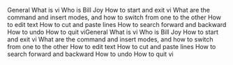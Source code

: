 General
What is vi
Who is Bill Joy
How to start and exit vi
What are the command and insert modes, and how to switch from one to the other
How to edit text
How to cut and paste lines
How to search forward and backward
How to undo
How to quit viGeneral
What is vi
Who is Bill Joy
How to start and exit vi
What are the command and insert modes, and how to switch from one to the other
How to edit text
How to cut and paste lines
How to search forward and backward
How to undo
How to quit vi
